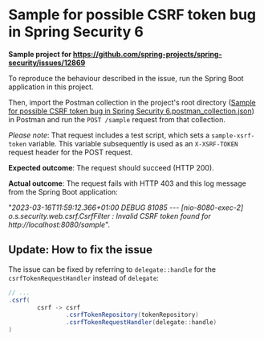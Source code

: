 # Sample for possible CSRF token bug in Spring Security 6

**Sample project for https://github.com/spring-projects/spring-security/issues/12869**

To reproduce the behaviour described in the issue, run the Spring Boot application in this project.

Then, import the Postman collection in the project's root directory ([Sample for possible CSRF token bug in Spring Security 6.postman_collection.json](Sample%20for%20possible%20CSRF%20token%20bug%20in%20Spring%20Security%206.postman_collection.json))
in Postman and run the `POST /sample` request from that collection.

*Please note*: That request includes a test script, which sets a `sample-xsrf-token` variable.
This variable subsequently is used as an `X-XSRF-TOKEN` request header for the POST request.

**Expected outcome**: The request should succeed (HTTP 200).

**Actual outcome**: The request fails with HTTP 403 and this log message from the Spring Boot application:

"*2023-03-16T11:59:12.366+01:00 DEBUG 81085 --- [nio-8080-exec-2] o.s.security.web.csrf.CsrfFilter         : Invalid CSRF token found for http://localhost:8080/sample*".


## Update: How to fix the issue

The issue can be fixed by referring to `delegate::handle` for the `csrfTokenRequestHandler` instead of `delegate`:

```java
// ...
.csrf(
        csrf -> csrf
                .csrfTokenRepository(tokenRepository)
                .csrfTokenRequestHandler(delegate::handle)
)
```
